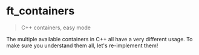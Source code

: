 # ft_containers

> C++ containers, easy mode

The multiple available containers in C++ all have a very different usage. To make sure you understand them all, let's re-implement them!